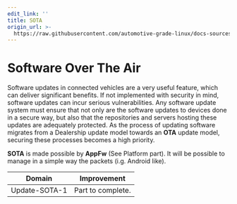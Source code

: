 ```yaml
---
edit_link: ''
title: SOTA
origin_url: >-
  https://raw.githubusercontent.com/automotive-grade-linux/docs-sources/flounder/docs/security-blueprint/part-8/2-SOTA.md
---
```


<!-- WARNING: This file is generated by fetch_docs.js using /home/boron/Documents/AGL/docs-webtemplate/site/_data/tocs/architecture/flounder/security_blueprint-flounder-security-blueprint-book.yml -->

# Software Over The Air

Software updates in connected vehicles are a very useful feature, which can
deliver significant benefits. If not implemented with security in mind,
software updates can incur serious vulnerabilities. Any software update system
must ensure that not only are the software updates to devices done in a secure way,
but also that the repositories and servers hosting these updates are adequately
protected. As the process of updating software migrates from a Dealership update model
towards an **OTA** update model, securing these processes becomes a high priority.

**SOTA** is made possible by **AppFw** (See Platform part). It will be possible
to manage in a simple way the packets (i.g. Android like).

<!-- section-todo -->

Domain        | Improvement
------------- | -----------------
Update-SOTA-1 | Part to complete.

<!-- end-section-todo -->

